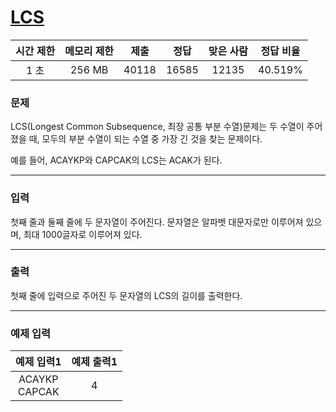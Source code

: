 # [LCS](https://www.acmicpc.net/problem/9251)

<div align = center>

|  시간 제한  | 메모리 제한 |  제출  |  정답  | 맞은 사람 | 정답 비율 |
| :-------: | :------: | :----: | :----: | :-------: | :-------: |
|    1 초   |   256 MB  | 40118 | 16585 |  12135   |  40.519%  |

</div>

### 문제

LCS(Longest Common Subsequence, 최장 공통 부분 수열)문제는 두 수열이 주어졌을 때, 모두의 부분 수열이 되는 수열 중 가장 긴 것을 찾는 문제이다.

예를 들어, ACAYKP와 CAPCAK의 LCS는 ACAK가 된다.

---

### 입력

첫째 줄과 둘째 줄에 두 문자열이 주어진다. 문자열은 알파벳 대문자로만 이루어져 있으며, 최대 1000글자로 이루어져 있다.

---

### 출력

첫째 줄에 입력으로 주어진 두 문자열의 LCS의 길이를 출력한다.

---

### 예제 입력

| 예제 입력1 | 예제 출력1 |
| :--------: | :--------: |
| ACAYKP<br/>CAPCAK | 4 |

